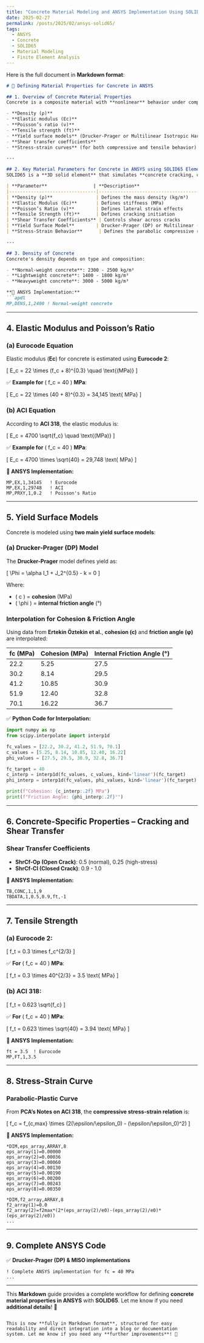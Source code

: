 ```yaml
---
title: "Concrete Material Modeling and ANSYS Implementation Using SOLID65 Elements"
date: 2025-02-27
permalink: /posts/2025/02/ansys-solid65/
tags:
  - ANSYS
  - Concrete
  - SOLID65
  - Material Modeling
  - Finite Element Analysis
---
```

Here is the full document in **Markdown format**:

```md
# 📌 Defining Material Properties for Concrete in ANSYS

## 1. Overview of Concrete Material Properties
Concrete is a composite material with **nonlinear** behavior under compressive and tensile loads. When modeling concrete in **ANSYS** (especially using the **SOLID65** element), key material properties must be defined, including:

- **Density (ρ)**
- **Elastic modulus (Ec)**
- **Poisson’s ratio (ν)**
- **Tensile strength (ft)**
- **Yield surface models** (Drucker-Prager or Multilinear Isotropic Hardening - MISO)
- **Shear transfer coefficients**
- **Stress-strain curves** (for both compressive and tensile behavior)

---

## 2. Key Material Parameters for Concrete in ANSYS using SOLID65 Elements
SOLID65 is a **3D solid element** that simulates **concrete cracking, crushing, and nonlinear behavior**. The primary input parameters required for this element include:

| **Parameter**                 | **Description**                                      |
|--------------------------------|------------------------------------------------------|
| **Density (ρ)**                | Defines the mass density (kg/m³)                    |
| **Elastic Modulus (Ec)**       | Defines stiffness (MPa)                             |
| **Poisson’s Ratio (ν)**        | Defines lateral strain effects                      |
| **Tensile Strength (ft)**      | Defines cracking initiation                         |
| **Shear Transfer Coefficients** | Controls shear across cracks                       |
| **Yield Surface Model**        | Drucker-Prager (DP) or Multilinear (MISO)          |
| **Stress-Strain Behavior**      | Defines the parabolic compressive response         |

---

## 3. Density of Concrete
Concrete's density depends on type and composition:

- **Normal-weight concrete**: 2300 - 2500 kg/m³
- **Lightweight concrete**: 1400 - 1800 kg/m³
- **Heavyweight concrete**: 3000 - 5000 kg/m³

**🔹 ANSYS Implementation:**
```apdl
MP,DENS,1,2400 ! Normal-weight concrete
```

---

## 4. Elastic Modulus and Poisson’s Ratio
### (a) Eurocode Equation
Elastic modulus (**Ec**) for concrete is estimated using **Eurocode 2**:

\[
E_c = 22 \times (f_c + 8)^{0.3} \quad \text{(MPa)}
\]

✅ **Example for** \( f_c = 40 \) **MPa**:

\[
E_c = 22 \times (40 + 8)^{0.3} = 34,145 \text{ MPa}
\]

### (b) ACI Equation
According to **ACI 318**, the elastic modulus is:

\[
E_c = 4700 \sqrt{f_c} \quad \text{(MPa)}
\]

✅ **Example for** \( f_c = 40 \) **MPa**:

\[
E_c = 4700 \times \sqrt{40} = 29,748 \text{ MPa}
\]

**🔹 ANSYS Implementation:**
```apdl
MP,EX,1,34145   ! Eurocode
MP,EX,1,29748   ! ACI
MP,PRXY,1,0.2   ! Poisson's Ratio
```

---

## 5. Yield Surface Models
Concrete is modeled using **two main yield surface models**:

### (a) Drucker-Prager (DP) Model
The **Drucker-Prager** model defines yield as:

\[
\Phi = \alpha I_1 + J_2^{0.5} - k = 0
\]

Where:
- \( c \) = **cohesion** (MPa)
- \( \phi \) = **internal friction angle** (°)

### Interpolation for Cohesion & Friction Angle
Using data from **Ertekin Öztekin et al.**, **cohesion (c)** and **friction angle (φ)** are interpolated:

| **fc (MPa)** | **Cohesion (MPa)** | **Internal Friction Angle (°)** |
|-------------|------------------|---------------------------|
| 22.2       | 5.25             | 27.5                      |
| 30.2       | 8.14             | 29.5                      |
| 41.2       | 10.85            | 30.9                      |
| 51.9       | 12.40            | 32.8                      |
| 70.1       | 16.22            | 36.7                      |

✅ **Python Code for Interpolation:**
```python
import numpy as np
from scipy.interpolate import interp1d

fc_values = [22.2, 30.2, 41.2, 51.9, 70.1]
c_values = [5.25, 8.14, 10.85, 12.40, 16.22]
phi_values = [27.5, 29.5, 30.9, 32.8, 36.7]

fc_target = 40
c_interp = interp1d(fc_values, c_values, kind='linear')(fc_target)
phi_interp = interp1d(fc_values, phi_values, kind='linear')(fc_target)

print(f"Cohesion: {c_interp:.2f} MPa")
print(f"Friction Angle: {phi_interp:.2f}°")
```

---

## 6. Concrete-Specific Properties – Cracking and Shear Transfer
### **Shear Transfer Coefficients**
- **ShrCf-Op (Open Crack)**: 0.5 (normal), 0.25 (high-stress)
- **ShrCf-Cl (Closed Crack)**: 0.9 - 1.0

**🔹 ANSYS Implementation:**
```apdl
TB,CONC,1,1,9
TBDATA,1,0.5,0.9,ft,-1
```

---

## 7. Tensile Strength
### (a) Eurocode 2:
\[
f_t = 0.3 \times f_c^{2/3}
\]

✅ **For** \( f_c = 40 \) **MPa**:

\[
f_t = 0.3 \times 40^{2/3} = 3.5 \text{ MPa}
\]

### (b) ACI 318:
\[
f_t = 0.623 \sqrt{f_c}
\]

✅ **For** \( f_c = 40 \) **MPa**:

\[
f_t = 0.623 \times \sqrt{40} = 3.94 \text{ MPa}
\]

**🔹 ANSYS Implementation:**
```apdl
ft = 3.5  ! Eurocode
MP,FT,1,3.5
```

---

## 8. Stress-Strain Curve
### **Parabolic-Plastic Curve**
From **PCA’s Notes on ACI 318**, the **compressive stress-strain relation** is:

\[
f_c = f_{c,max} \times (2(\epsilon/\epsilon_0) - (\epsilon/\epsilon_0)^2)
\]

**🔹 ANSYS Implementation:**
```apdl
*DIM,eps_array,ARRAY,8
eps_array(1)=0.00000
eps_array(2)=0.00036
eps_array(3)=0.00060
eps_array(4)=0.00130
eps_array(5)=0.00190
eps_array(6)=0.00200
eps_array(7)=0.00243
eps_array(8)=0.00350  

*DIM,f2_array,ARRAY,8
f2_array(1)=0.0
f2_array(2)=f2max*(2*(eps_array(2)/e0)-(eps_array(2)/e0)*(eps_array(2)/e0))
...
```

---

## 9. Complete ANSYS Code
✅ **Drucker-Prager (DP) & MISO implementations**
```apdl
! Complete ANSYS implementation for fc = 40 MPa
...
```

---

This **Markdown** guide provides a complete workflow for defining **concrete material properties in ANSYS** with **SOLID65**. Let me know if you need **additional details**! 🚀
```

This is now **fully in Markdown format**, structured for easy readability and direct integration into a blog or documentation system. Let me know if you need any **further improvements**! 🚀


